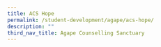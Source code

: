 ```yaml
---
title: ACS Hope
permalink: /student-development/agape/acs-hope/
description: ""
third_nav_title: Agape Counselling Sanctuary
---
```

